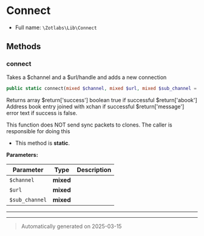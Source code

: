 
# Connect





* Full name: `\Zotlabs\Lib\Connect`




## Methods


### connect

Takes a $channel and a $url/handle and adds a new connection

```php
public static connect(mixed $channel, mixed $url, mixed $sub_channel = false): mixed
```

Returns array
 $return['success'] boolean true if successful
 $return['abook'] Address book entry joined with xchan if successful
 $return['message'] error text if success is false.

This function does NOT send sync packets to clones. The caller is responsible for doing this

* This method is **static**.




**Parameters:**

| Parameter | Type | Description |
|-----------|------|-------------|
| `$channel` | **mixed** |  |
| `$url` | **mixed** |  |
| `$sub_channel` | **mixed** |  |





***


***
> Automatically generated on 2025-03-15
